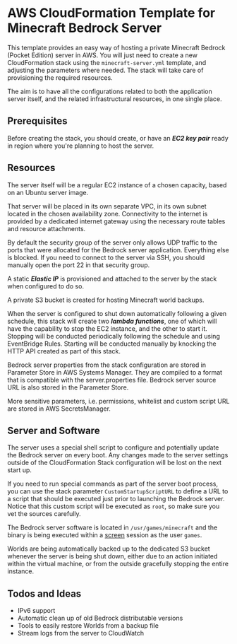 # AWS CloudFormation Template for Minecraft Bedrock Server

This template provides an easy way of hosting a private Minecraft Bedrock (Pocket Edition) server in AWS. You will just need to create a new CloudFormation stack using the `minecraft-server.yml` template, and adjusting the parameters where needed. The stack will take care of provisioning the required resources.

The aim is to have all the configurations related to both the application server itself, and the related infrastructural resources, in one single place.

## Prerequisites

Before creating the stack, you should create, or have an ***EC2 key pair*** ready in region where you're planning to host the server.

## Resources

The server itself will be a regular EC2 instance of a chosen capacity, based on an Ubuntu server image.

That server will be placed in its own separate VPC, in its own subnet located in the chosen availability zone. Connectivity to the internet is provided by a dedicated internet gateway using the necessary route tables and resource attachments.

By default the security group of the server only allows UDP traffic to the ports that were allocated for the Bedrock server application. Everything else is blocked. If you need to connect to the server via SSH, you should manually open the port 22 in that security group.

A static ***Elastic IP*** is provisioned and attached to the server by the stack when configured to do so.

A private S3 bucket is created for hosting Minecraft world backups.

When the server is configured to shut down automatically following a given schedule, this stack will create two ***lambda functions***, one of which will have the capability to stop the EC2 instance, and the other to start it. Stopping will be conducted periodically following the schedule and using EventBridge Rules. Starting will be conducted manually by knocking the HTTP API created as part of this stack.

Bedrock server properties from the stack configuration are stored in Parameter Store in AWS Systems Manager. They are compiled to a format that is compatible with the server.properties file. Bedrock server source URL is also stored in the Parameter Store.

More sensitive parameters, i.e. permissions, whitelist and custom script URL are stored in AWS SecretsManager.

## Server and Software

The server uses a special shell script to configure and potentially update the Bedrock server on every boot. Any changes made to the server settings outside of the CloudFormation Stack configuration will be lost on the next start up.

If you need to run special commands as part of the server boot process, you can use the stack parameter `CustomStartupScriptURL` to define a URL to a script that should be executed just prior to launching the Bedrock server. Notice that this custom script will be executed as `root`, so make sure you vet the sources carefully.

The Bedrock server software is located in `/usr/games/minecraft` and the binary is being executed within a [screen](https://linux.die.net/man/1/screen) session as the user `games`.

Worlds are being automatically backed up to the dedicated S3 bucket whenever the server is being shut down, either due to an action initiated within the virtual machine, or from the outside gracefully stopping the entire instance.

## Todos and Ideas

- IPv6 support
- Automatic clean up of old Bedrock distributable versions
- Tools to easily restore Worlds from a backup file
- Stream logs from the server to CloudWatch